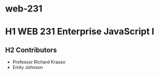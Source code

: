 # web-231
# H1 WEB 231 Enterprise JavaScript I 
## H2 Contributors
* Professor Richard Krasso
* Emily Johnson